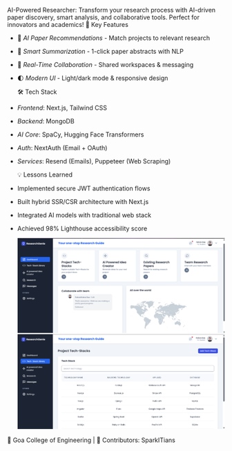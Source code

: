 AI-Powered Researcher: Transform your research process with AI-driven paper discovery, smart analysis, and collaborative tools. Perfect for innovators and academics!
🚀 Key Features  
- 🤖 *AI Paper Recommendations* - Match projects to relevant research  
- 📄 *Smart Summarization* - 1-click paper abstracts with NLP  
- 👥 *Real-Time Collaboration* - Shared workspaces & messaging  
- 🌓 *Modern UI* - Light/dark mode & responsive design

  🛠️ Tech Stack  
- *Frontend*: Next.js, Tailwind CSS  
- *Backend*:  MongoDB  
- *AI Core*: SpaCy, Hugging Face Transformers  
- *Auth*: NextAuth (Email + OAuth)  
- *Services*: Resend (Emails), Puppeteer (Web Scraping)

  💡 Lessons Learned  
- Implemented secure JWT authentication flows  
- Built hybrid SSR/CSR architecture with Next.js  
- Integrated AI models with traditional web stack  
- Achieved 98% Lighthouse accessibility score

  ![image alt](https://github.com/Kordevaishnavi/HackIndia-Spark-3---2025-SparkITians/blob/58d5108ec97aab614d5d0ffcd3ebc3cc7d6b9130/Screenshot%202025-03-10%20171549.png)
  ![image alt](https://github.com/Kordevaishnavi/HackIndia-Spark-3---2025-SparkITians/blob/315adf037f584cfe3633d2223ddf72ead1d05915/Screenshot%202025-03-10%20171635.png)

📜 Goa College of Engineering | 👥 Contributors: SparkITians


  
